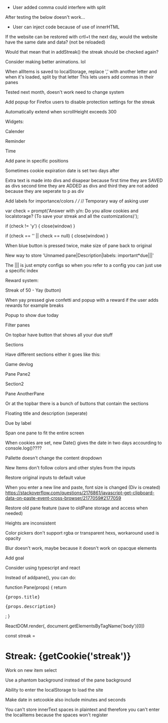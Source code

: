 - User added comma could interfere with split

After testing the below doesn't work...
- User can inject code because of use of innerHTML

If the website can be restored with crtl+t the next day, would the website have the same date and data? (not be reloaded)

Would that mean that in addStreak() the streak should be checked again?

Consider making better animations. lol

When allItems is saved to localStorage, replace ',' with another letter and when it's loaded, split by that letter
This lets users add commas in their panes

Tested next month, doesn't work need to change system

Add popup for Firefox users to disable protection settings for the streak

Automatically extend when scrollHeight exceeds 300

Widgets:

Calender

Reminder

Time

Add pane in specific positions

Sometimes cookie expiration date is set two days after

Extra text is made into divs and disapear because first time they are SAVED as divs second time they are ADDED as divs and third they are not added because they are seperate to p as div

Add labels for importance/colors
*/
/*
// Temporary way of asking user

var check = prompt('Answer with y/n: Do you allow cookies and localstorage? (To save your streak and all the customizations)');

if (check != 'y') {
  close(window)
}

if (check == '' || check == null)  {
  close(window)
}

When blue button is pressed twice, make size of pane back to original

New way to store 'Unnamed pane|Description|labels: important*due|||'

The ||| is just empty configs so when you refer to a config you can just use a specific index

Reward system:

Streak of 50 - Yay (button)

When yay pressed give confetti and popup with a reward if the user adds rewards for example breaks

Popup to show due today

Filter panes

On topbar have button that shows all your due stuff

Sections

Have different sections either it goes like this:

Game devlog

Pane Pane2

Section2

Pane AnotherPane

Or at the topbar there is a bunch of buttons that contain the sections

Floating title and description (seperate)

Due by label

Span one pane to fit the entire screen

When cookies are set, new Date() gives the date in two days accourding to console.log()????

Pallette doesn't change the content dropdown

New Items don't follow colors and other styles from the inputs

Restore original inputs to default value

When you enter a new line and paste, font size is changed
(Div is created)
https://stackoverflow.com/questions/2176861/javascript-get-clipboard-data-on-paste-event-cross-browser/2177059#2177059

Restore old pane feature (save to oldPane storage and access when needed)

Heights are inconsistent

Color pickers don't support rgba or transparent hexs, workaround used is opacity

Blur doesn't work, maybe because it doesn't work on opacque elements

Add goal

Consider using typescript and react

Instead of addpane(), you can do:

<div id="allpanes">
<pane>
</div>

function Pane(props) {
  return <div class="{props.class}">
  <pre>{props.title}</pre>
  <pre>{props.description}</pre>
  </div>;
}

ReactDOM.render(<pane />, document.getElementsByTagName('body')[0])

const streak = <h1>Streak: {getCookie('streak')}</h1>

Work on new item select

Use a phantom background instead of the pane background

Ability to enter the localStorage to load the site

Make date in setcookie also include minutes and seconds

You can't store innerText spaces in plaintext and therefore you can't enter the localItems because the spaces won't register
